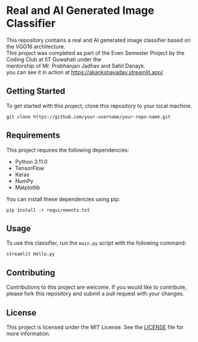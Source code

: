 # Real and AI Generated Image Classifier

This repository contains a real and AI generated image classifier based on the VGG16 architecture.\
 This project was completed as part of the Even Semester Project by the Coding Club at IIT Guwahati under the \
mentorship of Mr. Prabhanjan Jadhav and Sahil Danayk.\
you can see it in action at https://akankshayadav.streamlit.app/

## Getting Started

To get started with this project, clone this repository to your local machine.

```
git clone https://github.com/your-username/your-repo-name.git
```

## Requirements

This project requires the following dependencies:

- Python 3.11.0
- TensorFlow
- Keras
- NumPy
- Matplotlib

You can install these dependencies using pip:

```
pip install -r requirements.txt
```

## Usage

To use this classifier, run the `main.py` script with the following command:

```
streamlit Hello.py
```

## Contributing

Contributions to this project are welcome. If you would like to contribute, please fork this repository and submit a pull request with your changes.

## License

This project is licensed under the MIT License. See the [LICENSE](LICENSE) file for more information.
